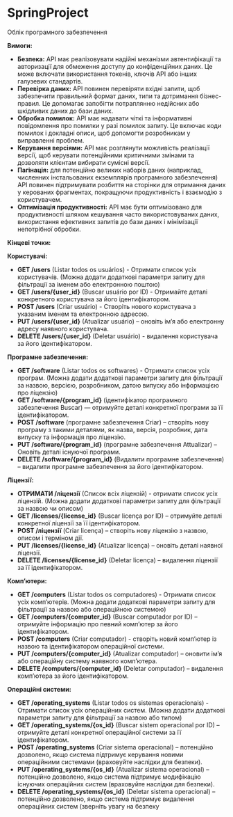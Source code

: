 # SpringProject

Облік програмного забезпечення 

**Вимоги:**

* **Безпека:** API має реалізовувати надійні механізми автентифікації та авторизації для обмеження доступу до конфіденційних даних. Це може включати використання токенів, ключів API або інших галузевих стандартів.
* **Перевірка даних:** API повинен перевіряти вхідні запити, щоб забезпечити правильний формат даних, типи та дотримання бізнес-правил. Це допомагає запобігти потраплянню недійсних або шкідливих даних до бази даних.
* **Обробка помилок:** API має надавати чіткі та інформативні повідомлення про помилки у разі помилок запиту. Це включає коди помилок і докладні описи, щоб допомогти розробникам у виправленні проблем.
* **Керування версіями:** API має розглянути можливість реалізації версії, щоб керувати потенційними критичними змінами та дозволяти клієнтам вибирати сумісні версії.
* **Пагінація:** для потенційно великих наборів даних (наприклад, численних інстальованих екземплярів програмного забезпечення) API повинен підтримувати розбиття на сторінки для отримання даних у керованих фрагментах, покращуючи продуктивність і взаємодію з користувачем.
* **Оптимізація продуктивності:** API має бути оптимізовано для продуктивності шляхом кешування часто використовуваних даних, використання ефективних запитів до бази даних і мінімізації непотрібної обробки.

**Кінцеві точки:**

**Користувачі:**

* **GET /users** (Listar todos os usuários) - Отримати список усіх користувачів. (Можна додати додаткові параметри запиту для фільтрації за іменем або електронною поштою)
* **GET /users/{user_id}** (Buscar usuário por ID) - Отримайте деталі конкретного користувача за його ідентифікатором.
* **POST /users** (Criar usuário) - Створіть нового користувача з указаним іменем та електронною адресою.
* **PUT /users/{user_id}** (Atualizar usuário) – оновіть ім’я або електронну адресу наявного користувача.
* **DELETE /users/{user_id}** (Deletar usuário) - видалення користувача за його ідентифікатором.

**Програмне забезпечення:**

* **GET /software** (Listar todos os softwares) - Отримати список усіх програм. (Можна додати додаткові параметри запиту для фільтрації за назвою, версією, розробником, датою випуску або інформацією про ліцензію)
* **GET /software/{program_id}** (ідентифікатор програмного забезпечення Buscar) — отримуйте деталі конкретної програми за її ідентифікатором.
* **POST /software** (програмне забезпечення Criar) – створіть нову програму з такими деталями, як назва, версія, розробник, дата випуску та інформація про ліцензію.
* **PUT /software/{program_id}** (програмне забезпечення Attualizar) – Оновіть деталі існуючої програми.
* **DELETE /software/{program_id}** (Видалити програмне забезпечення) – видалити програмне забезпечення за його ідентифікатором.

**Ліцензії:**

* **ОТРИМАТИ /ліцензії** (Список всіх ліцензій) - отримати список усіх ліцензій. (Можна додати додаткові параметри запиту для фільтрації за назвою чи описом)
* **GET /licenses/{license_id}** (Buscar licença por ID) – отримуйте деталі конкретної ліцензії за її ідентифікатором.
* **POST /ліцензії** (Criar licença) – створіть нову ліцензію з назвою, описом і терміном дії.
* **PUT /licenses/{license_id}** (Atualizar licença) – оновіть деталі наявної ліцензії.
* **DELETE /licenses/{license_id}** (Deletar licença) – видалення ліцензії за її ідентифікатором.

**Комп’ютери:**

* **GET /computers** (Listar todos os computadores) - Отримати список усіх комп’ютерів. (Можна додати додаткові параметри запиту для фільтрації за назвою або операційною системою)
* **GET /computers/{computer_id}** (Buscar computador por ID) – отримуйте інформацію про певний комп’ютер за його ідентифікатором.
* **POST /computers** (Criar computador) - створіть новий комп’ютер із назвою та ідентифікатором операційної системи.
* **PUT /computers/{computer_id}** (Atualizar computador) – оновити ім’я або операційну систему наявного комп’ютера.
* **DELETE /computers/{computer_id}** (Deletar computador) – видалення комп’ютера за його ідентифікатором.

**Операційні системи:**

* **GET /operating_systems** (Listar todos os sistemas operacionais) - Отримати список усіх операційних систем. (Можна додати додаткові параметри запиту для фільтрації за назвою або типом)
* **GET /operating_systems/{os_id}** (Buscar sistem operacional por ID) – отримуйте деталі конкретної операційної системи за її ідентифікатором.
* **POST /operating_systems** (Criar sistema operacional) – потенційно дозволено, якщо система підтримує керування новими операційними системами (враховуйте наслідки для безпеки).
* **PUT /operating_systems/{os_id}** (Atualizar sistema operacional) – потенційно дозволено, якщо система підтримує модифікацію існуючих операційних систем (враховуйте наслідки для безпеки).
* **DELETE /operating_systems/{os_id}** (Deletar sistema operacional) – потенційно дозволено, якщо система підтримує видалення операційних систем (зверніть увагу на безпеку
